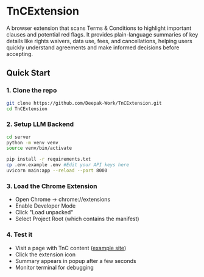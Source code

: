 # TnCExtension
A browser extension that scans Terms &amp; Conditions to highlight important clauses and potential red flags. It provides plain-language summaries of key details like rights waivers, data use, fees, and cancellations, helping users quickly understand agreements and make informed decisions before accepting.


## Quick Start

### 1. Clone the repo

```bash
git clone https://github.com/Deepak-Work/TnCExtension.git
cd TnCExtension
```

### 2. Setup LLM Backend

```bash
cd server
python -m venv venv
source venv/bin/activate

pip install -r requirements.txt
cp .env.example .env #Edit your API keys here
uvicorn main:app --reload --port 8000
```

### 3. Load the Chrome Extension

- Open Chrome -> chrome://extensions
- Enable Developer Mode
- Click "Load unpacked"
- Select Project Root (which contains the manifest)


### 4. Test it

- Visit a page with TnC content ([example site](https://www.wellsfargo.com/credit-cards/bilt/terms/))
- Click the extension icon
- Summary appears in popup after a few seconds
- Monitor terminal for debugging